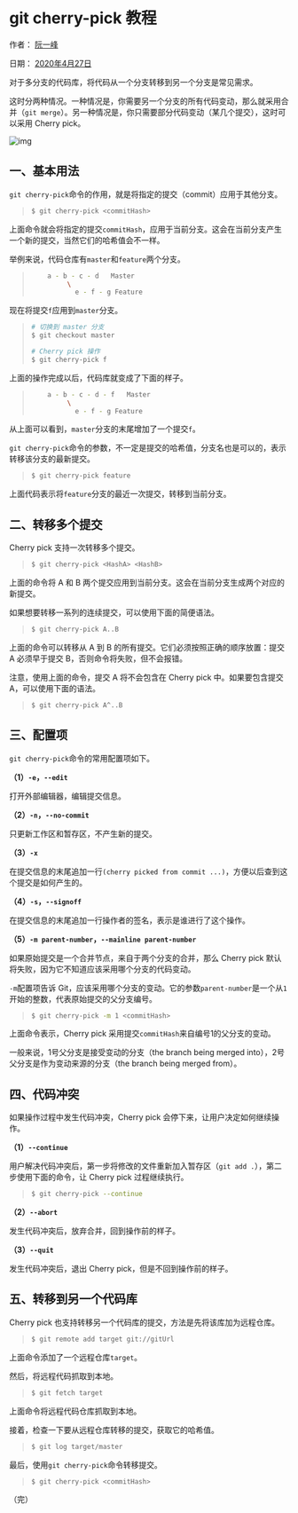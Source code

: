# git cherry-pick 教程

作者： [阮一峰](https://www.ruanyifeng.com/)

日期： [2020年4月27日](https://www.ruanyifeng.com/blog/2020/04/)

对于多分支的代码库，将代码从一个分支转移到另一个分支是常见需求。

这时分两种情况。一种情况是，你需要另一个分支的所有代码变动，那么就采用合并（`git merge`）。另一种情况是，你只需要部分代码变动（某几个提交），这时可以采用 Cherry pick。

![img](https://www.wangbase.com/blogimg/asset/202004/bg2020042723.jpg)

## 一、基本用法

`git cherry-pick`命令的作用，就是将指定的提交（commit）应用于其他分支。

> ```bash
> $ git cherry-pick <commitHash>
> ```

上面命令就会将指定的提交`commitHash`，应用于当前分支。这会在当前分支产生一个新的提交，当然它们的哈希值会不一样。

举例来说，代码仓库有`master`和`feature`两个分支。

> ```bash
>     a - b - c - d   Master
>          \
>            e - f - g Feature
> ```

现在将提交`f`应用到`master`分支。

> ```bash
> # 切换到 master 分支
> $ git checkout master
> 
> # Cherry pick 操作
> $ git cherry-pick f
> ```

上面的操作完成以后，代码库就变成了下面的样子。

> ```bash
>     a - b - c - d - f   Master
>          \
>            e - f - g Feature
> ```

从上面可以看到，`master`分支的末尾增加了一个提交`f`。

`git cherry-pick`命令的参数，不一定是提交的哈希值，分支名也是可以的，表示转移该分支的最新提交。

> ```bash
> $ git cherry-pick feature
> ```

上面代码表示将`feature`分支的最近一次提交，转移到当前分支。

## 二、转移多个提交

Cherry pick 支持一次转移多个提交。

> ```bash
> $ git cherry-pick <HashA> <HashB>
> ```

上面的命令将 A 和 B 两个提交应用到当前分支。这会在当前分支生成两个对应的新提交。

如果想要转移一系列的连续提交，可以使用下面的简便语法。

> ```bash
> $ git cherry-pick A..B 
> ```

上面的命令可以转移从 A 到 B 的所有提交。它们必须按照正确的顺序放置：提交 A 必须早于提交 B，否则命令将失败，但不会报错。

注意，使用上面的命令，提交 A 将不会包含在 Cherry pick 中。如果要包含提交 A，可以使用下面的语法。

> ```bash
> $ git cherry-pick A^..B 
> ```

## 三、配置项

`git cherry-pick`命令的常用配置项如下。

**（1）`-e`，`--edit`**

打开外部编辑器，编辑提交信息。

**（2）`-n`，`--no-commit`**

只更新工作区和暂存区，不产生新的提交。

**（3）`-x`**

在提交信息的末尾追加一行`(cherry picked from commit ...)`，方便以后查到这个提交是如何产生的。

**（4）`-s`，`--signoff`**

在提交信息的末尾追加一行操作者的签名，表示是谁进行了这个操作。

**（5）`-m parent-number`，`--mainline parent-number`**

如果原始提交是一个合并节点，来自于两个分支的合并，那么 Cherry pick 默认将失败，因为它不知道应该采用哪个分支的代码变动。

`-m`配置项告诉 Git，应该采用哪个分支的变动。它的参数`parent-number`是一个从`1`开始的整数，代表原始提交的父分支编号。

> ```bash
> $ git cherry-pick -m 1 <commitHash>
> ```

上面命令表示，Cherry pick 采用提交`commitHash`来自编号1的父分支的变动。

一般来说，1号父分支是接受变动的分支（the branch being merged into），2号父分支是作为变动来源的分支（the branch being merged from）。

## 四、代码冲突

如果操作过程中发生代码冲突，Cherry pick 会停下来，让用户决定如何继续操作。

**（1）`--continue`**

用户解决代码冲突后，第一步将修改的文件重新加入暂存区（`git add .`），第二步使用下面的命令，让 Cherry pick 过程继续执行。

> ```bash
> $ git cherry-pick --continue
> ```

**（2）`--abort`**

发生代码冲突后，放弃合并，回到操作前的样子。

**（3）`--quit`**

发生代码冲突后，退出 Cherry pick，但是不回到操作前的样子。

## 五、转移到另一个代码库

Cherry pick 也支持转移另一个代码库的提交，方法是先将该库加为远程仓库。

> ```bash
> $ git remote add target git://gitUrl
> ```

上面命令添加了一个远程仓库`target`。

然后，将远程代码抓取到本地。

> ```bash
> $ git fetch target
> ```

上面命令将远程代码仓库抓取到本地。

接着，检查一下要从远程仓库转移的提交，获取它的哈希值。

> ```bash
> $ git log target/master
> ```

最后，使用`git cherry-pick`命令转移提交。

> ```bash
> $ git cherry-pick <commitHash>
> ```

（完）